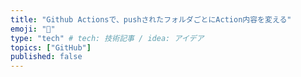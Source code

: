 ```yaml
---
title: "Github Actionsで、pushされたフォルダごとにAction内容を変える"
emoji: "🌊"
type: "tech" # tech: 技術記事 / idea: アイデア
topics: ["GitHub"]
published: false
---
```


